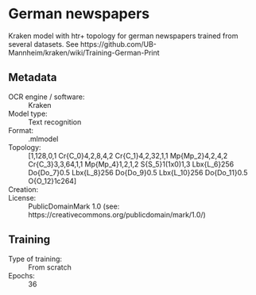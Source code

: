 <link rel="stylesheet" href="../../../../../../../table_hide.css"/>
<div>
   <h1 id="title">German newspapers</h1>
   <p id="paragraph">Kraken model with htr+ topology for german newspapers trained from several datasets.
See https://github.com/UB-Mannheim/kraken/wiki/Training-German-Print</p>
   <h2>Metadata</h2>
   <dl class="grid">
      <dt id="Language">OCR engine / software:</dt>
      <dd>Kraken</dd>
      <dt id="Type">Model type:</dt>
      <dd>Text recognition</dd>
      <dt id="Format">Format:</dt>
      <dd>.mlmodel</dd>
      <dt id="Topology">Topology:</dt>
      <dd>[1,128,0,1 Cr{C_0}4,2,8,4,2 Cr{C_1}4,2,32,1,1 Mp{Mp_2}4,2,4,2 Cr{C_3}3,3,64,1,1 Mp{Mp_4}1,2,1,2 S{S_5}1(1x0)1,3 Lbx{L_6}256 Do{Do_7}0.5 Lbx{L_8}256 Do{Do_9}0.5 Lbx{L_10}256 Do{Do_11}0.5 O{O_12}1c264]</dd>
      <dt id="Creation">Creation:</dt>
      <dd></dd>
      <dt id="License">License:</dt>
      <dd>PublicDomainMark 1.0 (see: https://creativecommons.org/publicdomain/mark/1.0/)</dd>
   </dl>
   <h2>Training</h2>
   <dl class="grid">
      <dt id="Training-type">Type of training:</dt>
      <dd>From scratch</dd>
      <dt id="Epochs">Epochs:</dt>
      <dd>36</dd>
   </dl> 
</div>
